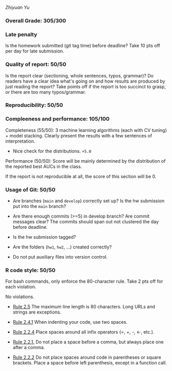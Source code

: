 *Zhiyuan Yu*

### Overall Grade: 305/300

### Late penalty

Is the homework submitted (git tag time) before deadline? Take 10 pts off per day for late submission.

### Quality of report: 50/50

Is the report clear (sectioning, whole sentences, typos, grammar)? Do readers have a clear idea what's going on and how results are produced by just reading the report? Take points off if the report is too succinct to grasp, or there are too many typos/grammar. 

### Reproducibility: 50/50

### Compleeness and performance: 105/100

Completeness (55/50): 3 machine learning algorithms (each with CV tuning) + model stacking. Clearly present the results with a few sentences of interpretation.

- Nice check for the distributions. `+5.0`

Performance (50/50): Score will be mainly determined by the distribution of the reported best AUCs in the class.

If the report is not reproducible at all, the score of this section will be 0.

### Usage of Git: 50/50

-   Are branches (`main` and `develop`) correctly set up? Is the hw submission put into the `main` branch?

-   Are there enough commits (>=5) in develop branch? Are commit messages clear? The commits should span out not clustered the day before deadline. 
          
-   Is the hw submission tagged? 

-   Are the folders (`hw1`, `hw2`, ...) created correctly? 
  
-   Do not put auxiliary files into version control. 

### R code style: 50/50

For bash commands, only enforce the 80-character rule. Take 2 pts off for each violation. 

No violations.

-   [Rule 2.5](https://style.tidyverse.org/syntax.html#long-lines) The maximum line length is 80 characters. Long URLs and strings are exceptions.  

-   [Rule 2.4.1](https://style.tidyverse.org/syntax.html#indenting) When indenting your code, use two spaces.  

-   [Rule 2.2.4](https://style.tidyverse.org/syntax.html#infix-operators) Place spaces around all infix operators (=, +, -, &lt;-, etc.).  

-   [Rule 2.2.1.](https://style.tidyverse.org/syntax.html#commas) Do not place a space before a comma, but always place one after a comma.  

-   [Rule 2.2.2](https://style.tidyverse.org/syntax.html#parentheses) Do not place spaces around code in parentheses or square brackets. Place a space before left parenthesis, except in a function call.

